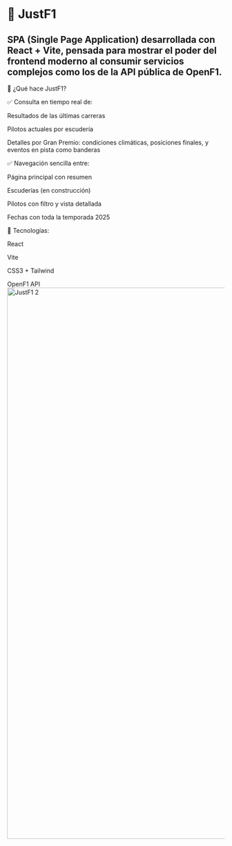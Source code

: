 # 🚀 JustF1 

## SPA (Single Page Application) desarrollada con React + Vite, pensada para mostrar el poder del frontend moderno al consumir servicios complejos como los de la API pública de OpenF1.

🧩 ¿Qué hace JustF1?

✅ Consulta en tiempo real de:

Resultados de las últimas carreras

Pilotos actuales por escudería

Detalles por Gran Premio: condiciones climáticas, posiciones finales, y eventos en pista como banderas

✅ Navegación sencilla entre:

Página principal con resumen

Escuderías (en construcción)

Pilotos con filtro y vista detallada

Fechas con toda la temporada 2025

🔧 Tecnologías:

React

Vite

CSS3 + Tailwind

OpenF1 API
<img width="1851" height="1277" alt="JustF1 2" src="https://github.com/user-attachments/assets/e476330b-f38a-4619-8bb8-cad19b4a45f4" />
